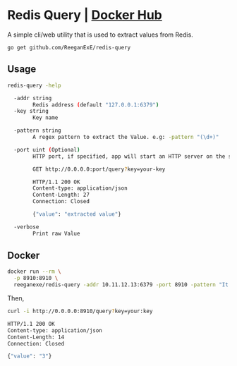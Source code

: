 # Redis Query | [Docker Hub](https://hub.docker.com/r/reeganexe/redis-query)

A simple cli/web utility that is used to extract values from Redis.

```
go get github.com/ReeganExE/redis-query
```

## Usage

```sh
redis-query -help

  -addr string
        Redis address (default "127.0.0.1:6379")
  -key string
        Key name

  -pattern string
        A regex pattern to extract the Value. e.g: -pattern "(\d+)"

  -port uint (Optional)
        HTTP port, if specified, app will start an HTTP server on the specified port

        GET http://0.0.0.0:port/query?key=your-key

        HTTP/1.1 200 OK
        Content-type: application/json
        Content-Length: 27
        Connection: Closed

        {"value": "extracted value"}

  -verbose
        Print raw Value
```

## Docker

```sh
docker run --rm \
  -p 8910:8910 \
  reeganexe/redis-query -addr 10.11.12.13:6379 -port 8910 -pattern "It has been (\d+) years"
```

Then,

```sh
curl -i http://0.0.0.0:8910/query?key=your:key

HTTP/1.1 200 OK
Content-type: application/json
Content-Length: 14
Connection: Closed

{"value": "3"}
```
